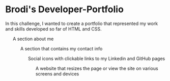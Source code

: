 # Brodi's Developer-Portfolio
In this challenge, I wanted to create a portfolio that represented my work and skills developed so far of HTML and CSS.
<ul>A section about me
<ul>A section that contains my contact info
<ul>Social icons with clickable links to my Linkedin and GitHub pages
<ul>A website that resizes the page or view the site on various screens and devices